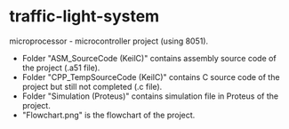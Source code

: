 # traffic-light-system
microprocessor - microcontroller project (using 8051).
- Folder "ASM_SourceCode (KeilC)" contains assembly source code of the project (.a51 file).
- Folder "CPP_TempSourceCode (KeilC)" contains C source code of the project but still not completed (.c file).
- Folder "Simulation (Proteus)" contains simulation file in Proteus of the project.
- "Flowchart.png" is the flowchart of the project.
